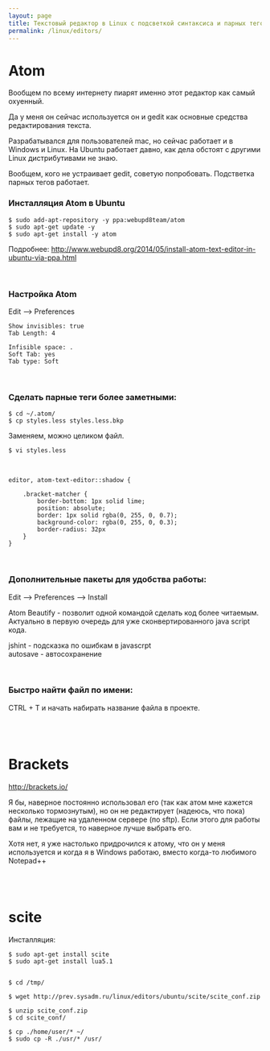 ```yaml
---
layout: page
title: Текстовый редактор в Linux с подсветкой синтаксиса и парных тегов HTML (аналог notepad++ в Windows)
permalink: /linux/editors/
---
```



# Atom

Вообщем по всему интернету пиарят именно этот редактор как самый охуенный.

Да у меня он сейчас используется он и gedit как основные средства редактирования текста.

Разрабатывался для пользователей mac, но сейчас работает и в Windows и Linux. На Ubuntu работает давно, как дела обстоят с другими Linux дистрибутивами не знаю.


Вообщем, кого не устраивает gedit, советую попробовать. Подстветка парных тегов работает.

### Инсталляция Atom в Ubuntu

    $ sudo add-apt-repository -y ppa:webupd8team/atom
    $ sudo apt-get update -y
    $ sudo apt-get install -y atom

Подробнее:
http://www.webupd8.org/2014/05/install-atom-text-editor-in-ubuntu-via-ppa.html



<br/>

### Настройка Atom

Edit --> Preferences

    Show invisibles: true
    Tab Length: 4

    Infisible space: .
    Soft Tab: yes
    Tab type: Soft


<!--

    $ apm install tabs-to-spaces
    tabs-to-spaces:untabify

    Подробнее:
    https://atom.io/packages/tabs-to-spaces

-->



<br/>

### Сделать парные теги более заметными:

    $ cd ~/.atom/
    $ cp styles.less styles.less.bkp

Заменяем, можно целиком файл.


    $ vi styles.less

<br/>

    editor, atom-text-editor::shadow {

        .bracket-matcher {
            border-bottom: 1px solid lime;
            position: absolute;
            border: 1px solid rgba(0, 255, 0, 0.7);
            background-color: rgba(0, 255, 0, 0.3);
            border-radius: 32px
        }
    }


<br/>

### Дополнительные пакеты для удобства работы:


Edit --> Preferences --> Install

Atom Beautify - позволит одной командой сделать код более читаемым. Актуально в первую очередь для уже сконвертированного java script кода.

jshint - подсказка по ошибкам в javascrpt  
autosave - автосохранение

<br/>

### Быстро найти файл по имени:

CTRL + T и начать набирать название файла в проекте.



<br/><br/>

# Brackets

http://brackets.io/


Я бы, наверное постоянно использовал его (так как атом мне кажется несколько тормознутым), но он не редактирует (надеюсь, что пока) файлы, лежащие на удаленном сервере (по sftp). Если этого для работы вам и не требуется, то наверное лучше выбрать его.

Хотя нет, я уже настолько придрочился к атому, что он у меня используется и когда я в Windows работаю, вместо когда-то любимого Notepad++


<br/><br/>

# scite


Инсталляция:

    $ sudo apt-get install scite
    $ sudo apt-get install lua5.1


    $ cd /tmp/

    $ wget http://prev.sysadm.ru/linux/editors/ubuntu/scite/scite_conf.zip

    $ unzip scite_conf.zip
    $ cd scite_conf/

    $ cp ./home/user/* ~/
    $ sudo cp -R ./usr/* /usr/
